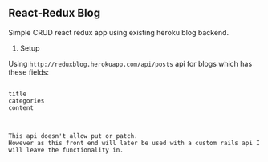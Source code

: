 ## React-Redux Blog

Simple CRUD react redux app using existing heroku blog backend.

1. Setup

Using `http://reduxblog.herokuapp.com/api/posts` api for blogs which has these fields:

```

title
categories
content



This api doesn't allow put or patch.
However as this front end will later be used with a custom rails api I will leave the functionality in.
```
